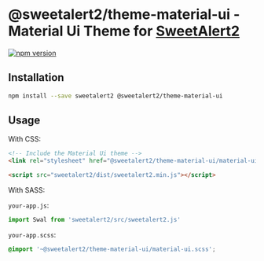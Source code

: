 # @sweetalert2/theme-material-ui - Material Ui Theme for [SweetAlert2](https://github.com/sweetalert2/sweetalert2)

[![npm version](https://img.shields.io/npm/v/@sweetalert2/theme-material-ui.svg)](https://www.npmjs.com/package/@sweetalert2/theme-material-ui)

Installation
------------

```sh
npm install --save sweetalert2 @sweetalert2/theme-material-ui
```

Usage
-----

With CSS:

```html
<!-- Include the Material Ui theme -->
<link rel="stylesheet" href="@sweetalert2/theme-material-ui/material-ui.css">

<script src="sweetalert2/dist/sweetalert2.min.js"></script>
```

With SASS:

`your-app.js`:
```js
import Swal from 'sweetalert2/src/sweetalert2.js'
```

`your-app.scss`:
```scss
@import '~@sweetalert2/theme-material-ui/material-ui.scss';
```
